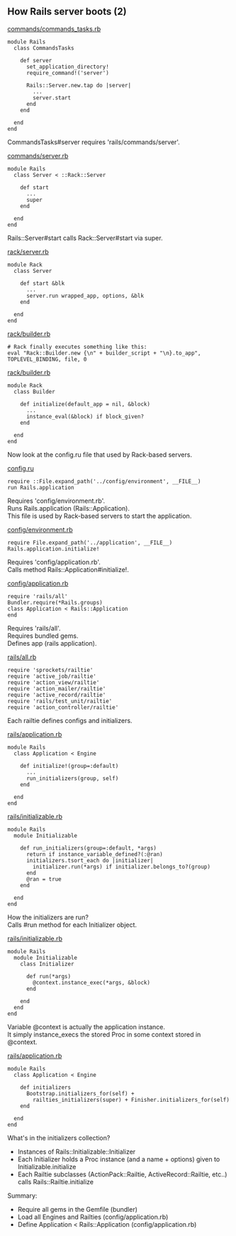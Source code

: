 ## How Rails server boots (2)

[commands/commands_tasks.rb](https://github.com/rails/rails/blob/4-2-stable/railties/lib/rails/commands/commands_tasks.rb#L80)
```
module Rails
  class CommandsTasks

    def server
      set_application_directory!
      require_command!('server')

      Rails::Server.new.tap do |server|
        ...
        server.start
      end
    end

  end
end
```
CommandsTasks#server requires 'rails/commands/server'.

[commands/server.rb](https://github.com/rails/rails/blob/4-2-stable/railties/lib/rails/commands/server.rb#L80)
```
module Rails
  class Server < ::Rack::Server

    def start
      ...
      super
    end

  end
end
```
Rails::Server#start calls Rack::Server#start via super.

[rack/server.rb](https://github.com/rack/rack/blob/master/lib/rack/server.rb#L257-L297)
```
module Rack
  class Server

    def start &blk
      ...
      server.run wrapped_app, options, &blk
    end

  end
end
```

[rack/builder.rb](https://github.com/rack/rack/blob/master/lib/rack/builder.rb#L48-L51)
```
# Rack finally executes something like this:
eval "Rack::Builder.new {\n" + builder_script + "\n}.to_app", TOPLEVEL_BINDING, file, 0
```

[rack/builder.rb](https://github.com/rack/rack/blob/master/lib/rack/builder.rb#L53-L56)
```
module Rack
  class Builder

    def initialize(default_app = nil, &block)
      ...
      instance_eval(&block) if block_given?
    end

  end
end
```
Now look at the config.ru file that used by Rack-based servers.

[config.ru](https://github.com/RailsApps/learn-rails/blob/master/config.ru#L3-L4)
```
require ::File.expand_path('../config/environment', __FILE__)
run Rails.application
```
Requires 'config/environment.rb'.<br/>
Runs Rails.application (Rails::Application).<br/>
This file is used by Rack-based servers to start the application.

[config/environment.rb](https://github.com/RailsApps/learn-rails/blob/master/config/environment.rb)
```
require File.expand_path('../application', __FILE__)
Rails.application.initialize!
```
Requires 'config/application.rb'.<br/>
Calls method Rails::Application#initialize!.

[config/application.rb](https://github.com/RailsApps/learn-rails/blob/master/config/application.rb#L10)
```
require 'rails/all'
Bundler.require(*Rails.groups)
class Application < Rails::Application
end
```
Requires 'rails/all'.<br/>
Requires bundled gems.<br/>
Defines app (rails application).

[rails/all.rb](https://github.com/rails/rails/blob/4-2-stable/railties/lib/rails/all.rb#L4-L10)
```
require 'sprockets/railtie'
require 'active_job/railtie'
require 'action_view/railtie'
require 'action_mailer/railtie'
require 'active_record/railtie'
require 'rails/test_unit/railtie'
require 'action_controller/railtie'
```
Each railtie defines configs and initializers.

[rails/application.rb](https://github.com/rails/rails/blob/4-2-stable/railties/lib/rails/application.rb#L352)
```
module Rails
  class Application < Engine

    def initialize!(group=:default)
      ...
      run_initializers(group, self)
    end

  end
end
```

[rails/initializable.rb](https://github.com/rails/rails/blob/4-2-stable/railties/lib/rails/initializable.rb#L52-L58)
```
module Rails
  module Initializable

    def run_initializers(group=:default, *args)
      return if instance_variable_defined?(:@ran)
      initializers.tsort_each do |initializer|
        initializer.run(*args) if initializer.belongs_to?(group)
      end
      @ran = true
    end

  end
end
```
How the initializers are run?<br/>
Calls #run method for each Initializer object.

[rails/initializable.rb](https://github.com/rails/rails/blob/4-2-stable/railties/lib/rails/initializable.rb#L29-L31)
```
module Rails
  module Initializable
    class Initializer

      def run(*args)
        @context.instance_exec(*args, &block)
      end

    end
  end
end
```
Variable @context is actually the application instance.<br/>
It simply instance_execs the stored Proc in some context stored in @context.

[rails/application.rb](https://github.com/rails/rails/blob/4-2-stable/railties/lib/rails/application.rb#L357-L361)
```
module Rails
  class Application < Engine

    def initializers
      Bootstrap.initializers_for(self) +
        railties_initializers(super) + Finisher.initializers_for(self)
    end

  end
end
```
What's in the initializers collection?
- Instances of Rails::Initializable::Initializer
- Each Initializer holds a Proc instance (and a name + options) given to Initializable.initialize
- Each Railtie subclasses (ActionPack::Railtie, ActiveRecord::Railtie, etc..) calls Rails::Railtie.initialize

Summary:
- Require all gems in the Gemfile (bundler)
- Load all Engines and Railties (config/application.rb)
- Define Application < Rails::Application (config/application.rb)
